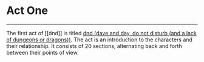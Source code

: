 # Act One
---

The first act of [[dnd]] is titled [dnd (dave and day, do not disturb (and a lack of dungeons or dragons))](https://docs.google.com/document/d/1J_nMoKghGjQJj96NHDwZ8HPywZ67xvE5QXqCHZXlPFU/edit). The act is an introduction to the characters and their relationship. It consists of 20 sections, alternating back and forth between their points of view.